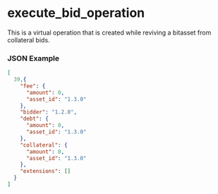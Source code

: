 # execute_bid_operation

This is a virtual operation that is created while reviving a bitasset from collateral bids.

### JSON Example

```json
[
  39,{
    "fee": {
      "amount": 0,
      "asset_id": "1.3.0"
    },
    "bidder": "1.2.0",
    "debt": {
      "amount": 0,
      "asset_id": "1.3.0"
    },
    "collateral": {
      "amount": 0,
      "asset_id": "1.3.0"
    },
    "extensions": []
  }
]
```